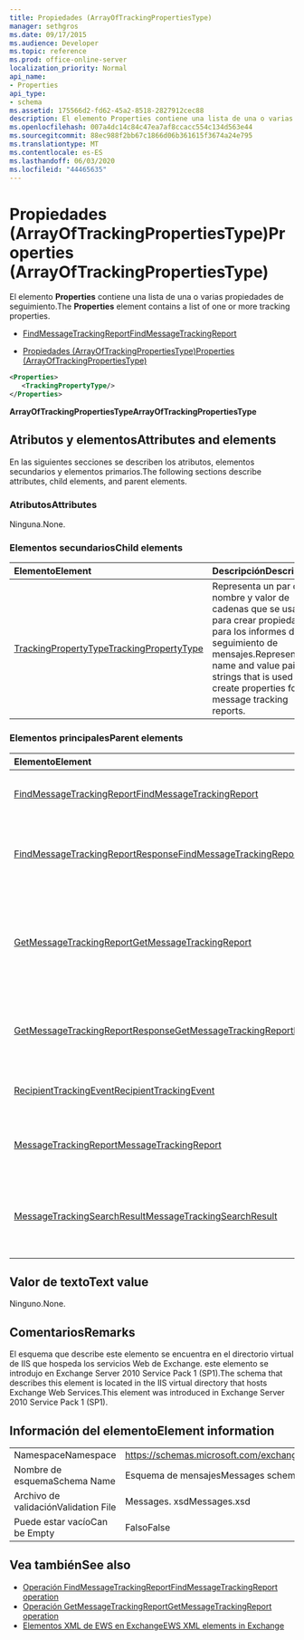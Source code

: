 ```yaml
---
title: Propiedades (ArrayOfTrackingPropertiesType)
manager: sethgros
ms.date: 09/17/2015
ms.audience: Developer
ms.topic: reference
ms.prod: office-online-server
localization_priority: Normal
api_name:
- Properties
api_type:
- schema
ms.assetid: 175566d2-fd62-45a2-8518-2827912cec88
description: El elemento Properties contiene una lista de una o varias propiedades de seguimiento.
ms.openlocfilehash: 007a4dc14c84c47ea7af8ccacc554c134d563e44
ms.sourcegitcommit: 88ec988f2bb67c1866d06b361615f3674a24e795
ms.translationtype: MT
ms.contentlocale: es-ES
ms.lasthandoff: 06/03/2020
ms.locfileid: "44465635"
---
```

# <a name="properties-arrayoftrackingpropertiestype"></a><span data-ttu-id="cbd68-103">Propiedades (ArrayOfTrackingPropertiesType)</span><span class="sxs-lookup"><span data-stu-id="cbd68-103">Properties (ArrayOfTrackingPropertiesType)</span></span>

<span data-ttu-id="cbd68-104">El elemento **Properties** contiene una lista de una o varias propiedades de seguimiento.</span><span class="sxs-lookup"><span data-stu-id="cbd68-104">The **Properties** element contains a list of one or more tracking properties.</span></span> 
  
- [<span data-ttu-id="cbd68-105">FindMessageTrackingReport</span><span class="sxs-lookup"><span data-stu-id="cbd68-105">FindMessageTrackingReport</span></span>](findmessagetrackingreport.md)
  
- [<span data-ttu-id="cbd68-106">Propiedades (ArrayOfTrackingPropertiesType)</span><span class="sxs-lookup"><span data-stu-id="cbd68-106">Properties (ArrayOfTrackingPropertiesType)</span></span>](properties-arrayoftrackingpropertiestype.md)
  
```xml
<Properties>
   <TrackingPropertyType/>
</Properties>
```

<span data-ttu-id="cbd68-107">**ArrayOfTrackingPropertiesType**</span><span class="sxs-lookup"><span data-stu-id="cbd68-107">**ArrayOfTrackingPropertiesType**</span></span>

## <a name="attributes-and-elements"></a><span data-ttu-id="cbd68-108">Atributos y elementos</span><span class="sxs-lookup"><span data-stu-id="cbd68-108">Attributes and elements</span></span>

<span data-ttu-id="cbd68-109">En las siguientes secciones se describen los atributos, elementos secundarios y elementos primarios.</span><span class="sxs-lookup"><span data-stu-id="cbd68-109">The following sections describe attributes, child elements, and parent elements.</span></span>
  
### <a name="attributes"></a><span data-ttu-id="cbd68-110">Atributos</span><span class="sxs-lookup"><span data-stu-id="cbd68-110">Attributes</span></span>

<span data-ttu-id="cbd68-111">Ninguna.</span><span class="sxs-lookup"><span data-stu-id="cbd68-111">None.</span></span>
  
### <a name="child-elements"></a><span data-ttu-id="cbd68-112">Elementos secundarios</span><span class="sxs-lookup"><span data-stu-id="cbd68-112">Child elements</span></span>

|<span data-ttu-id="cbd68-113">**Elemento**</span><span class="sxs-lookup"><span data-stu-id="cbd68-113">**Element**</span></span>|<span data-ttu-id="cbd68-114">**Descripción**</span><span class="sxs-lookup"><span data-stu-id="cbd68-114">**Description**</span></span>|
|:-----|:-----|
|[<span data-ttu-id="cbd68-115">TrackingPropertyType</span><span class="sxs-lookup"><span data-stu-id="cbd68-115">TrackingPropertyType</span></span>](trackingpropertytype.md) <br/> |<span data-ttu-id="cbd68-116">Representa un par de nombre y valor de cadenas que se usa para crear propiedades para los informes de seguimiento de mensajes.</span><span class="sxs-lookup"><span data-stu-id="cbd68-116">Represents a name and value pair of strings that is used to create properties for message tracking reports.</span></span>  <br/> |
   
### <a name="parent-elements"></a><span data-ttu-id="cbd68-117">Elementos principales</span><span class="sxs-lookup"><span data-stu-id="cbd68-117">Parent elements</span></span>

|<span data-ttu-id="cbd68-118">**Elemento**</span><span class="sxs-lookup"><span data-stu-id="cbd68-118">**Element**</span></span>|<span data-ttu-id="cbd68-119">**Descripción**</span><span class="sxs-lookup"><span data-stu-id="cbd68-119">**Description**</span></span>|
|:-----|:-----|
|[<span data-ttu-id="cbd68-120">FindMessageTrackingReport</span><span class="sxs-lookup"><span data-stu-id="cbd68-120">FindMessageTrackingReport</span></span>](findmessagetrackingreport.md) <br/> |<span data-ttu-id="cbd68-121">Especifica los criterios para los tipos de mensajes que se van a buscar.</span><span class="sxs-lookup"><span data-stu-id="cbd68-121">Specifies criteria for the types of messages to find.</span></span>  <br/> |
|[<span data-ttu-id="cbd68-122">FindMessageTrackingReportResponse</span><span class="sxs-lookup"><span data-stu-id="cbd68-122">FindMessageTrackingReportResponse</span></span>](findmessagetrackingreportresponse.md) <br/> |<span data-ttu-id="cbd68-123">Contiene el estado y el resultado de una sola solicitud de [operación FindMessageTrackingReport](findmessagetrackingreport-operation.md) .</span><span class="sxs-lookup"><span data-stu-id="cbd68-123">Contains the status and result of a single [FindMessageTrackingReport operation](findmessagetrackingreport-operation.md) request.</span></span>  <br/> |
|[<span data-ttu-id="cbd68-124">GetMessageTrackingReport</span><span class="sxs-lookup"><span data-stu-id="cbd68-124">GetMessageTrackingReport</span></span>](getmessagetrackingreport.md) <br/> |<span data-ttu-id="cbd68-125">Contiene la solicitud de la [operación GetMessageTrackingReport](getmessagetrackingreport-operation.md) para recuperar el informe completo de seguimiento de mensajes del identificador especificado.</span><span class="sxs-lookup"><span data-stu-id="cbd68-125">Contains the request for the [GetMessageTrackingReport operation](getmessagetrackingreport-operation.md) to retrieve the full message tracking report for the specified ID.</span></span>  <br/> |
|[<span data-ttu-id="cbd68-126">GetMessageTrackingReportResponse</span><span class="sxs-lookup"><span data-stu-id="cbd68-126">GetMessageTrackingReportResponse</span></span>](getmessagetrackingreportresponse.md) <br/> |<span data-ttu-id="cbd68-127">Contiene el resultado de una única solicitud de [operación GetMessageTrackingReport](getmessagetrackingreport-operation.md) .</span><span class="sxs-lookup"><span data-stu-id="cbd68-127">Contains the result of a single [GetMessageTrackingReport operation](getmessagetrackingreport-operation.md) request.</span></span>  <br/> |
|[<span data-ttu-id="cbd68-128">RecipientTrackingEvent</span><span class="sxs-lookup"><span data-stu-id="cbd68-128">RecipientTrackingEvent</span></span>](recipienttrackingevent.md) <br/> |<span data-ttu-id="cbd68-129">Contiene información de un evento único para un destinatario.</span><span class="sxs-lookup"><span data-stu-id="cbd68-129">Contains information for a single event for a recipient.</span></span>  <br/> |
|[<span data-ttu-id="cbd68-130">MessageTrackingReport</span><span class="sxs-lookup"><span data-stu-id="cbd68-130">MessageTrackingReport</span></span>](messagetrackingreport.md) <br/> |<span data-ttu-id="cbd68-131">Contiene un solo mensaje que se devuelve en una [operación GetMessageTrackingReport](getmessagetrackingreport-operation.md).</span><span class="sxs-lookup"><span data-stu-id="cbd68-131">Contains a single message that is returned in a [GetMessageTrackingReport operation](getmessagetrackingreport-operation.md).</span></span>  <br/> |
|[<span data-ttu-id="cbd68-132">MessageTrackingSearchResult</span><span class="sxs-lookup"><span data-stu-id="cbd68-132">MessageTrackingSearchResult</span></span>](messagetrackingsearchresult.md) <br/> |<span data-ttu-id="cbd68-133">Contiene un único resultado de mensaje para un elemento [FindMessageTrackingReportResponse](findmessagetrackingreportresponse.md) .</span><span class="sxs-lookup"><span data-stu-id="cbd68-133">Contains a single message result for a [FindMessageTrackingReportResponse](findmessagetrackingreportresponse.md) element.</span></span>  <br/> |
   
## <a name="text-value"></a><span data-ttu-id="cbd68-134">Valor de texto</span><span class="sxs-lookup"><span data-stu-id="cbd68-134">Text value</span></span>

<span data-ttu-id="cbd68-135">Ninguno.</span><span class="sxs-lookup"><span data-stu-id="cbd68-135">None.</span></span>
  
## <a name="remarks"></a><span data-ttu-id="cbd68-136">Comentarios</span><span class="sxs-lookup"><span data-stu-id="cbd68-136">Remarks</span></span>

<span data-ttu-id="cbd68-137">El esquema que describe este elemento se encuentra en el directorio virtual de IIS que hospeda los servicios Web de Exchange. este elemento se introdujo en Exchange Server 2010 Service Pack 1 (SP1).</span><span class="sxs-lookup"><span data-stu-id="cbd68-137">The schema that describes this element is located in the IIS virtual directory that hosts Exchange Web Services.This element was introduced in Exchange Server 2010 Service Pack 1 (SP1).</span></span>
  
## <a name="element-information"></a><span data-ttu-id="cbd68-138">Información del elemento</span><span class="sxs-lookup"><span data-stu-id="cbd68-138">Element information</span></span>

|||
|:-----|:-----|
|<span data-ttu-id="cbd68-139">Namespace</span><span class="sxs-lookup"><span data-stu-id="cbd68-139">Namespace</span></span>  <br/> |https://schemas.microsoft.com/exchange/services/2006/messages  <br/> |
|<span data-ttu-id="cbd68-140">Nombre de esquema</span><span class="sxs-lookup"><span data-stu-id="cbd68-140">Schema Name</span></span>  <br/> |<span data-ttu-id="cbd68-141">Esquema de mensajes</span><span class="sxs-lookup"><span data-stu-id="cbd68-141">Messages schema</span></span>  <br/> |
|<span data-ttu-id="cbd68-142">Archivo de validación</span><span class="sxs-lookup"><span data-stu-id="cbd68-142">Validation File</span></span>  <br/> |<span data-ttu-id="cbd68-143">Messages. xsd</span><span class="sxs-lookup"><span data-stu-id="cbd68-143">Messages.xsd</span></span>  <br/> |
|<span data-ttu-id="cbd68-144">Puede estar vacío</span><span class="sxs-lookup"><span data-stu-id="cbd68-144">Can be Empty</span></span>  <br/> |<span data-ttu-id="cbd68-145">Falso</span><span class="sxs-lookup"><span data-stu-id="cbd68-145">False</span></span>  <br/> |
   
## <a name="see-also"></a><span data-ttu-id="cbd68-146">Vea también</span><span class="sxs-lookup"><span data-stu-id="cbd68-146">See also</span></span>

- [<span data-ttu-id="cbd68-147">Operación FindMessageTrackingReport</span><span class="sxs-lookup"><span data-stu-id="cbd68-147">FindMessageTrackingReport operation</span></span>](findmessagetrackingreport-operation.md)
- [<span data-ttu-id="cbd68-148">Operación GetMessageTrackingReport</span><span class="sxs-lookup"><span data-stu-id="cbd68-148">GetMessageTrackingReport operation</span></span>](getmessagetrackingreport-operation.md)
- [<span data-ttu-id="cbd68-149">Elementos XML de EWS en Exchange</span><span class="sxs-lookup"><span data-stu-id="cbd68-149">EWS XML elements in Exchange</span></span>](ews-xml-elements-in-exchange.md)

